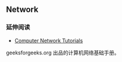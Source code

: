 
## Network

### 延伸阅读

- [Computer Network Tutorials](https://www.geeksforgeeks.org/computer-network-tutorials/)

geeksforgeeks.org 出品的计算机网络基础手册。
